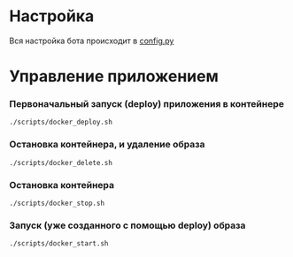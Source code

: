 # Настройка

Вся настройка бота происходит в [config.py](bot/config.py)

# Управление приложением

### Первоначальный запуск (deploy) приложения в контейнере

```shell
./scripts/docker_deploy.sh
```

### Остановка контейнера, и удаление образа

```shell
./scripts/docker_delete.sh
```

### Остановка контейнера 

```shell
./scripts/docker_stop.sh
```

### Запуск (уже созданного с помощью deploy) образа

```shell
./scripts/docker_start.sh
```

